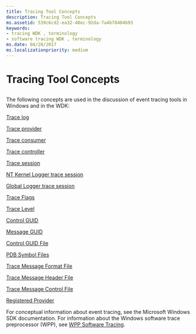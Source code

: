 ```yaml
---
title: Tracing Tool Concepts
description: Tracing Tool Concepts
ms.assetid: 539c6cd2-ea32-48ec-92da-7a4b78404b93
keywords:
- tracing WDK , terminology
- software tracing WDK , terminology
ms.date: 04/20/2017
ms.localizationpriority: medium
---
```


# Tracing Tool Concepts


## <span id="ddk_tracing_tool_concepts_tools"></span><span id="DDK_TRACING_TOOL_CONCEPTS_TOOLS"></span>


The following concepts are used in the discussion of event tracing tools in Windows and in the WDK:

[Trace log](trace-log.md)

[Trace provider](trace-provider.md)

[Trace consumer](trace-consumer.md)

[Trace controller](trace-controller.md)

[Trace session](trace-session.md)

[NT Kernel Logger trace session](nt-kernel-logger-trace-session.md)

[Global Logger trace session](global-logger-trace-session.md)

[Trace Flags](trace-flags.md)

[Trace Level](trace-level.md)

[Control GUID](control-guid.md)

[Message GUID](message-guid.md)

[Control GUID File](control-guid-file.md)

[PDB Symbol Files](pdb-symbol-files.md)

[Trace Message Format File](trace-message-format-file.md)

[Trace Message Header File](trace-message-header-file.md)

[Trace Message Control File](trace-message-control-file.md)

[Registered Provider](registered-provider.md)

For conceptual information about event tracing, see the Microsoft Windows SDK documentation. For information about the Windows software trace preprocessor (WPP), see [WPP Software Tracing](wpp-software-tracing.md).

 

 





